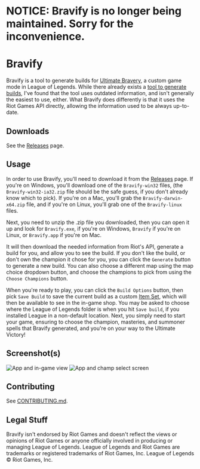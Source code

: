 # NOTICE: Bravify is no longer being maintained. Sorry for the inconvenience.

# Bravify

Bravify is a tool to generate builds for [Ultimate Bravery](http://customlol.wikia.com/wiki/Ultimate_Bravery), a custom game mode in League of Legends. While there already exists a [tool to generate builds](http://ultimate-bravery.com), I've found that the tool uses outdated information, and isn't generally the easiest to use, either. What Bravify does differently is that it uses the Riot Games API directly, allowing the information used to be always up-to-date.

## Downloads

See the [Releases](https://github.com/AKPWebDesign/Bravify/releases) page.

## Usage

In order to use Bravify, you'll need to download it from the [Releases](https://github.com/AKPWebDesign/Bravify/releases) page. If you're on Windows, you'll download one of the `Bravify-win32` files, (the `Bravify-win32-ia32.zip` file should be the safe guess, if you don't already know which to pick). If you're on a Mac, you'll grab the `Bravify-darwin-x64.zip` file, and if you're on Linux, you'll grab one of the `Bravify-linux` files.

Next, you need to unzip the .zip file you downloaded, then you can open it up and look for `Bravify.exe`, if you're on Windows, `Bravify` if you're on Linux, or `Bravify.app` if you're on Mac.

It will then download the needed information from Riot's API, generate a build for you, and allow you to see the build. If you don't like the build, or don't own the champion it chose for you, you can click the `Generate` button to generate a new build. You can also choose a different map using the map choice dropdown button, and choose the champions to pick from using the `Choose Champions` button.  

When you're ready to play, you can click the `Build Options` button, then pick `Save Build` to save the current build as a custom [Item Set](https://support.riotgames.com/hc/en-us/articles/201752904-Item-Sets-), which will then be available to see in the in-game shop. You may be asked to choose where the League of Legends folder is when you hit `Save build`, if you installed League in a non-default location. Next, you simply need to start your game, ensuring to choose the champion, masteries, and summoner spells that Bravify generated, and you're on your way to the Ultimate Victory!

## Screenshot(s)

![App and in-game view](https://i.imgur.com/A05qWm5.jpg)
![App and champ select screen](https://i.imgur.com/ryWIGUW.png)

## Contributing

See [CONTRIBUTING.md](https://github.com/AKPWebDesign/Bravify/blob/master/CONTRIBUTING.md).

## Legal Stuff

Bravify isn't endorsed by Riot Games and doesn't reflect the views or opinions of Riot Games or anyone officially involved in producing or managing League of Legends. League of Legends and Riot Games are trademarks or registered trademarks of Riot Games, Inc. League of Legends © Riot Games, Inc.
